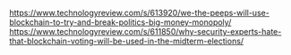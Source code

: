 https://www.technologyreview.com/s/613920/we-the-peeps-will-use-blockchain-to-try-and-break-politics-big-money-monopoly/
https://www.technologyreview.com/s/611850/why-security-experts-hate-that-blockchain-voting-will-be-used-in-the-midterm-elections/
